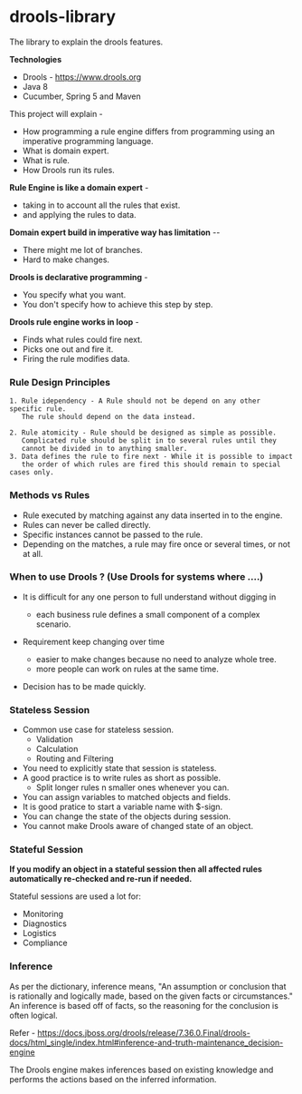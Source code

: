 # drools-library
The library to explain the drools features.

**Technologies**
* Drools - https://www.drools.org
* Java 8
* Cucumber, Spring 5 and Maven

This project will explain -
* How programming a rule engine differs from programming using an imperative programming language.
* What is domain expert.
* What is rule.
* How Drools run its rules.

**Rule Engine is like a domain expert** -
* taking in to account all the rules that exist.
* and applying the rules to data.

**Domain expert build in imperative way has limitation** --
* There might me lot of branches.
* Hard to make changes.

**Drools is declarative  programming** -
* You specify what you want.
* You don't specify how to achieve this step by step.

**Drools rule engine works in loop** -
* Finds what rules could fire next.
* Picks one out and fire it.
* Firing the rule modifies data.

### Rule Design Principles
```
1. Rule idependency - A Rule should not be depend on any other specific rule.
   The rule should depend on the data instead.

2. Rule atomicity - Rule should be designed as simple as possible.
   Complicated rule should be split in to several rules until they
   cannot be divided in to anything smaller.
3. Data defines the rule to fire next - While it is possible to impact
   the order of which rules are fired this should remain to special cases only.
```

### Methods vs Rules
* Rule executed by matching against any data inserted in to the engine.
* Rules can never be called directly.
* Specific instances cannot be passed to the rule.
* Depending  on the matches, a rule may fire once or several times, or not at all.

### When to use Drools ? (Use Drools for systems where ....)
* It is difficult for any one person to full understand without digging in
    + each business rule defines a small component of a complex scenario.

* Requirement keep changing over time
    + easier to make changes because no need to analyze whole tree.
    + more people can work on rules at the same time.
    
* Decision has to be made quickly.

### Stateless Session
* Common use case for stateless session.
    * Validation
    * Calculation
    * Routing and Filtering
* You need to explicitly state that session is stateless.
* A good practice is to write rules as short as possible.
    * Split longer rules n smaller ones whenever you can.
* You can assign variables to matched objects and fields.
* It is good pratice to start a variable name with $-sign.
* You can change the state of the objects during session.
* You cannot make Drools aware of changed state of an object.


### Stateful Session
**If you modify an object in a stateful session then all affected rules automatically re-checked and re-run if needed.**

Stateful sessions are used a lot for:
* Monitoring
* Diagnostics
* Logistics
* Compliance

### Inference
As per the dictionary, inference means, "An assumption or conclusion that is rationally and logically made, based on the given facts or circumstances."
An inference is based off of facts, so the reasoning for the conclusion is often logical.

Refer - https://docs.jboss.org/drools/release/7.36.0.Final/drools-docs/html_single/index.html#inference-and-truth-maintenance_decision-engine

The Drools engine makes inferences based on existing knowledge and performs the actions based on the inferred information.







